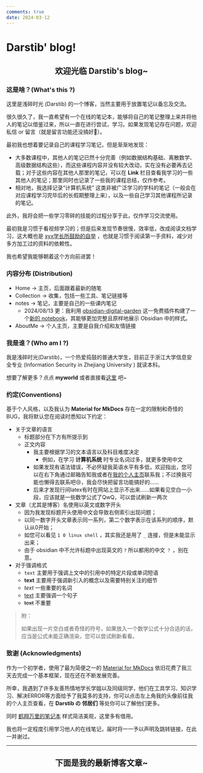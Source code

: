 ```yaml
---
comments: true
date: 2024-03-12
---
```


# Darstib' blog!


<h2 style="text-align: center;">欢迎光临 Darstib's blog~</h2>
<!-- more -->

### 这是啥？(What's this ?)

这里是浅碎时光 (Darstib) 的一个博客，当然主要用于放置笔记以备忘及交流。

很久很久了，我一直希望有一个在线的笔记本，能够将自己的笔记整理上来并将他人的笔记以借鉴过来，所以一直在进行尝试，学习。如果发现笔记存在问题，欢迎私信 or 留言（就是留言功能还没搞好🥲）。

最初我也想着要记录自己的课程学习笔记，但是渐渐地发现：

- 大多数课程中，其他人的笔记已然十分完善（例如数据结构基础、离散数学、高级数据结构这些），而这些课程内容并没有较大改动，实在没有必要再去记载；对于这些内容在其他人那里的笔记，可以在 **Link** 栏目查看我学习的一些其他人的笔记；那里同时也记录了一些我的课程总结，仅作参考。
- 相对地，我选择记录“计算机系统” 这类非被广泛学习的学科的笔记（一般会在对应课程学习完毕后的长假期整理上来），以及一些自己学习其他课程所记录的笔记。

此外，我将会把一些学习零碎的技能的过程分享于此，仅作学习交流使用。

最初我是习惯于看视频学习的；但是后来发现节奏很慢，效率低，改成阅读文档学习，这大概也是 [xyx学长所鼓励的自举](https://xuan-insr.github.io/cpp/cpp_restart/#:~:text=%E7%9A%84%E4%BA%86%EF%BC%8C%E4%BD%86%E6%98%AF-,%E6%88%91%E8%AE%A4%E4%B8%BA%E5%AD%A6%E4%B9%A0%E4%B8%80%E9%97%A8%E7%9F%A5%E8%AF%86%E7%9A%84%E9%87%8D%E8%A6%81%E8%8A%82%E7%82%B9%E6%98%AF%E3%80%8C%E8%87%AA%E4%B8%BE%E3%80%8D,-%E3%80%82%E6%94%BE%E5%88%B0%20C%2B%2B%20%E6%9D%A5%E8%AF%B4) ，也就是习惯于阅读第一手资料，减少对多方加工过的资料的依赖性。

我也希望我能够朝着这个方向前进罢！
### 内容分布 (Distribution)

- Home -> 主页，后面跟着最新的随笔
- Collection -> 收集，包括一些工具、笔记链接等
- notes -> 笔记，主要是自己的一些课内笔记
    - 2024/08/13 更：我利用 [obsidian-digital-garden](https://github.com/oleeskild/obsidian-digital-garden) 这一免费插件构建了一个[新的 notebook](https://note-darstibs-projects.vercel.app/)，其能够更加完整且原样地展示 Obsidian 中的样式。
- AboutMe -> 个人主页，主要是自我介绍和友情链接

### 我是谁？(Who am I ?)

我是浅碎时光(Darstib)，一个热爱捣鼓的普通大学生，目前正于浙江大学信息安全专业 (Information Security in Zhejiang University ) 就读本科。

想要了解更多？点点 **myworld** 或者直接看[这里](https://darstib.github.io/myworld/) 吧~

### 约定(Conventions)

基于个人风格，以及我认为 **Material for MkDocs** 存在一定的限制和奇怪的BUG，我将默认您在阅读时悉知以下约定：

- 关于文章的语言
    - 标题部分在下方有所提示到
    - 正文内容
      - 我主要根据学习的文本语言以及科目难度决定
        - 例如，在学习 **计算机系统** 时专业名词过多，就更多使用中文
      - 如果发现有语法错误，不必怀疑我英语水平有多低，欢迎指出，您可以在右下角通过邮箱告知我或者在[我的个人主页](https://darstib.github.io/myworld/)联系我；不过换我可能也懒得去联系吧😢，我会尽快把留言功能搞好的……
      - 后来才发现行间latex有时在网站上显示不出来……如果看见空白一小段，应该就是一些数学公式了QwQ，可以尝试刷新一两次
- 文章（尤其是博客）名使用以英文或数字开头
    - 因为我发现标题开头使用中文会导致右侧索引出现问题；
    - 以同一数字开头文章表示同一系列，第二个数字表示在该系列的顺序，默认从0开始；
    - 如您可以看见 `1 0 linux shell` ，其实我还是用了 `_` 连接，但是未能显示出来；
    - 由于 obsidian 中不允许标题中出现英文的 `?` 所以都用的中文 `？` ，别在意。
- 对于强调格式
    - `text` 主要用于强调上文中的引用中的特定片段或单词短语
    - **text** 主要用于强调新引入的概念以及需要特别关注的细节
    - _text_ 一些重要的名词
    - <u>text</u>  主要强调一个句子
    - ~~text~~ 不重要

> 附：
>
> 如果出现一片空白或者奇怪的符号，如果放入一个数学公式十分合适的话，应当是公式未能正确渲染，您可以尝试刷新看看。

### 致谢 (Acknowledgments)

作为一个初学者，使用了最为简便之一的 [Material for MkDocs](https://squidfunk.github.io/mkdocs-material/)  依旧花费了我三天去完成一个基本框架，现在还在不断发展完善。

所幸，我遇到了许多友善热情地学长学姐以及同级同学，他们在工具学习、知识学习、解决ERROR等方面给予了我莫多的支持，你可以点击左上角我的头像前往我的个人主页查看，在 **Darstib の 邻居们** 等处你可以了解他们更多。

同时 [鹤翔万里的笔记本](https://note.tonycrane.cc/) 样式简洁美观，这里多有借用。

我也将一定程度引用学习他人的在线笔记，届时将一一予以声明及跳转链接，在此一并谢过。

*** 

<h2 style="text-align: center;">下面是我的最新博客文章~</h2>